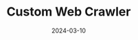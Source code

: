 ---
title: "Custom Web Crawler"
description: "This repo contains a custom web crawler to scan websites about a chosen topic and extrapolate facts about it using LLMs models locally"
technologies: "Java/String, Spring AI, LLMs, Kafka"
date: 2024-03-10
layout: layout.html
tags: [projects]
link: "https://github.com/DomenicoSacco94/custom-web-crawler"
---